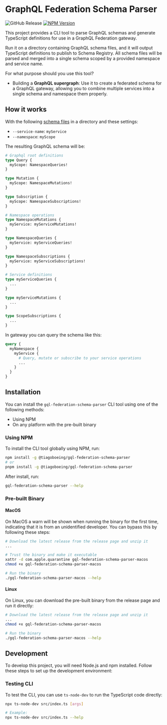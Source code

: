 # GraphQL Federation Schema Parser

![GitHub Release](https://img.shields.io/github/v/release/tiagoboeing/graphql-federation-schema-parser)
[![NPM Version](https://img.shields.io/npm/v/%40tiagoboeing%2Fgql-federation-schema-parser)](https://www.npmjs.com/package/@tiagoboeing/gql-federation-schema-parser)

This project provides a CLI tool to parse GraphQL schemas and generate TypeScript definitions for use in a GraphQL Federation gateway.

Run it on a directory containing GraphQL schema files, and it will output TypeScript definitions to publish to Schema Registry. All schema files will be parsed and merged into a single schema scoped by a provided namespace and service name.

For what purpose should you use this tool?
- Building a **GraphQL supergraph**: Use it to create a federated schema for a GraphQL gateway, allowing you to combine multiple services into a single schema and namespace them properly.

## How it works

With the following [schema files](./schemas) in a directory and these settings:

- `--service-name`: `myService`
- `--namespace`: `myScope`

The resulting GraphQL schema will be:

```graphql
# Graphql root definitions
type Query {
  myScope: NamespaceQueries!
}

type Mutation {
  myScope: NamespaceMutations!
}

type Subscription {
  myScope: NamespaceSubscriptions!
}

# Namespace operations
type NamespaceMutations {
  myService: myServiceMutations!
}

type NamespaceQueries {
  myService: myServiceQueries!
}

type NamespaceSubscriptions {
  myService: myServiceSubscriptions!
}

# Service definitions
type myServiceQueries {
  ...
}

type myServiceMutations {
  ...
}

type ScopeSubscriptions {
  ...
}
```

In gateway you can query the schema like this:

```graphql
query {
  myNamespace {
    myService {
      # Query, mutate or subscribe to your service operations
      ...
    }
  }
}
```

## Installation

You can install the `gql-federation-schema-parser` CLI tool using one of the following methods:

- Using NPM
- On any platform with the pre-built binary

### Using NPM

To install the CLI tool globally using NPM, run:

```bash
npm install -g @tiagoboeing/gql-federation-schema-parser
# or
pnpm install -g @tiagoboeing/gql-federation-schema-parser
```

After install, run:

```bash
gql-federation-schema-parser --help
```

### Pre-built Binary

#### MacOS

On MacOS a warn will be shown when running the binary for the first time, indicating that it is from an unidentified developer. You can bypass this by following these steps:

```bash
# Download the latest release from the release page and unzip it
...

# Trust the binary and make it executable
xattr -d com.apple.quarantine gql-federation-schema-parser-macos
chmod +x gql-federation-schema-parser-macos

# Run the binary
./gql-federation-schema-parser-macos --help
```

#### Linux

On Linux, you can download the pre-built binary from the release page and run it directly:

```bash
# Download the latest release from the release page and unzip it
...
chmod +x gql-federation-schema-parser-macos

# Run the binary
./gql-federation-schema-parser-macos --help
```

## Development

To develop this project, you will need Node.js and npm installed. Follow these steps to set up the development environment:

### Testing CLI

To test the CLI, you can use `ts-node-dev` to run the TypeScript code directly:

```bash
npx ts-node-dev src/index.ts [args]

# Example:
npx ts-node-dev src/index.ts --help
```